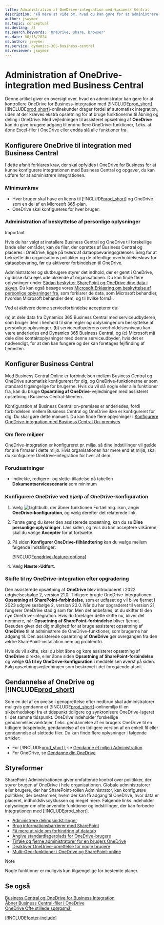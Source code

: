 ```yaml
---
title: Administration af OneDrive-integration med Business Central
description: 'Få mere at vide om, hvad du kan gøre for at administrere en integration mellem Business Central og OneDrive for Business.'
author: jswymer
ms.topic: conceptual
ms.devlang: al
ms.search.keywords: 'OneDrive, share, browser'
ms.date: 06/13/2024
ms.author: jswymer
ms.service: dynamics-365-business-central
ms.reviewer: jswymer
---
```

# Administration af OneDrive-integration med Business Central

Denne artikel giver en oversigt over, hvad en administrator kan gøre for at kontrollere OneDrive for Business-integration med [!INCLUDE[prod_short](includes/prod_short.md)]. [!INCLUDE[prod_short](includes/prod_short.md)]-onlinekunder drager fordel af automatisk integration, uden at der kræves ekstra opsætning for at bruge funktionerne til åbning og deling i OneDrive. Med vejledningen til assisteret opsætning af **OneDrive** kan du give brugere adgang til endnu flere OneDrive-funktioner, f.eks. at åbne Excel-filer i OneDrive eller endda slå alle funktioner fra.  

## Konfigurere OneDrive til integration med Business Central

I dette afsnit forklares krav, der skal opfyldes i OneDrive for Business for at kunne konfigurere integrationen med Business Central og opgaver, du kan udføre for at administrere integrationen.

### Minimumkrav

* Hver bruger skal have en licens til [!INCLUDE[prod_short](includes/prod_short.md)] og OneDrive som en del af en Microsoft 365-plan.
* OneDrive skal konfigureres for hver bruger.

### Administration af beskyttelse af personlige oplysninger

> [!IMPORTANT]
> Hvis du har valgt at installere Business Central og OneDrive til forskellige lande eller områder, kan de filer, der oprettes af Business Central og placeres i OneDrive, ligge på tværs af dataopbevaringsgrænser. Sørg for at bekræfte din organisations politikker og de offentlige overholdelseskrav for dataopbevaring, før du aktiverer forbindelsen til OneDrive.

Administratorer og slutbrugere styrer det indhold, der er gemt i OneDrive, og disse data ejes udelukkende af organisationen. Du kan finde flere oplysninger under [Sådan beskytter SharePoint og OneDrive dine data i skyen](/sharepoint/safeguarding-your-data). Du kan også besøge vores [Microsoft Erklæring om beskyttelse af personlige oplysninger fra](https://privacy.microsoft.com/en-us/privacystatement), som forklarer de data, som Microsoft behandler, hvordan Microsoft behandler dem, og til hvilke formål.

Ved at aktivere denne serviceforbindelse accepterer du:

(a) at dele data fra Dynamics 365 Business Central med serviceudbyderen, som bruger dem i henhold til sine regler og oplysninger om beskyttelse af personlige oplysninger. (b) serviceudbyderens overholdelsesniveau kan være anderledes end Dynamics 365 Business Central, og (c) Microsoft må dele dine kontaktoplysninger med denne serviceudbyder, hvis det er nødvendigt, for at den kan fungere og der kan foretages fejlfinding af tjenesten.

## Konfigurer Business Central

Med Business Central Online er forbindelsen mellem Business Central og OneDrive automatisk konfigureret for dig, og OneDrive-funktionerne er som standard tilgængelige for brugerne. Hvis du vil slå nogle eller alle funktioner fra, kan du bruge **Opsætning af OneDrive**-vejledningen med assisteret opsætning i Business Central-klienten.

Konfiguration af Business Central on-premises er anderledes, fordi forbindelsen mellem Business Central og OneDrive ikke er konfigureret for dig. Du skal gøre dette manuelt. Du kan finde flere oplysninger i [Konfigurere OneDrive-integration med Business Central On-premises](admin-onedrive-integration-onpremises.md).

### Om flere miljøer

OneDrive-integration er konfigureret pr. miljø, så dine indstillinger vil gælde for alle firmaer i dette miljø. Hvis organisationen har mere end ét miljø, skal du konfigurere OneDrive-integration for hver af dem.

### Forudsætninger

- Indirekte, redigere- og slette-tilladelse på tabellen **Dokumentservicescenarie** som minimum

### Konfigurere OneDrive ved hjælp af OneDrive-konfiguration

1. Vælg ![Lightbulb, der åbner funktionen Fortæl mig.](media/ui-search/search_small.png "Fortæl mig, hvad du vil foretage dig") ikon, angiv **OneDrive-konfiguration**, og vælg derefter det relaterede link. 
2. Første gang du kører den assisterede opsætning, kan du se **Dine personlige oplysninger**. Læs siden, og hvis du kan acceptere vilkårene, skal du vælge **Acceptér** for at fortsætte.
3. På siden **Konfigurer OneDrive-filhåndtering** kan du vælge mellem følgende indstillinger:

   [!INCLUDE[onedrive-feature-options](includes/onedrive-feature-options.md)]
4. Vælg **Næste**>**Udført**.

### Skifte til ny OneDrive-integration efter opgradering

Den assisterede opsætning af **OneDrive** blev introduceret i 2022 udgivelsesbølge 2, version 21.0. Tidligere brugte OneDrive-integrationen **Opsætning af SharePoint-forbindelse**, som er udfaset og vil blive fjernet i 2023 udgivelsesbølge 2, version 23.0. Når du har opgraderet til version 21, fungerer OneDrive stadig som før. Men det anbefales, at du skifter til den nye OneDrive-integration. Hvis du foretager dette skifte nu, bliver det nemmere, når **Opsætning af SharePoint-forbindelse** bliver fjernet. Desuden giver det dig mulighed for at bruge assisteret opsætning af **OneDrive** til at administrere de OneDrive-funktioner, som brugerne har adgang til. Den assisterede opsætning af **OneDrive** gør overgangen fra den ældre SharePoint-installation nem og problemfri.

Hvis du vil skifte, skal du blot åbne og køre assisteret opsætning af **OneDrive** direkte, eller åbne siden **Opsætning af SharePoint-forbindelse** og vælge **Gå til ny OneDrive-konfiguration** i meddelelsen øverst på siden. Følg opsætningsvejledningen som beskrevet i det foregående afsnit.

## Gendannelse af OneDrive og [!INCLUDE[prod_short](includes/prod_short.md)]

Som en del af en øvelse i genoprettelse efter nedbrud skal administratorer muligvis gendanne et [!INCLUDE[prod_short](includes/prod_short.md)]-onlinemiljø til en sikkerhedskopi fra et tidspunkt tidligere og synkronisere OneDrive-lageret til det samme tidspunkt. OneDrive indeholder forskellige gendannelsesværktøjer, f.eks. gendannelse af en brugers OneDrive til en tidligere tidsperiode, gendannelse af en tidligere version af en enkelt fil eller gendannelse af slettede filer. Du kan finde flere oplysninger i følgende artikler:

* For [!INCLUDE[prod_short](includes/prod_short.md)], se [Gendanne et miljø i Administration](/dynamics365/business-central/dev-itpro/administration/tenant-admin-center-backup-restore).
* For OneDrive, se [Gendanne din OneDrive](https://support.microsoft.com/en-us/office/restore-your-onedrive-fa231298-759d-41cf-bcd0-25ac53eb8a15?ui=en-us&rs=en-us&ad=us)

## Styreformer

SharePoint Administrationen giver omfattende kontrol over politikker, der styrer brugen af OneDrive i hele organisationen. Globale administratorer eller brugere, der har SharePoint-rollen Administrator, kan konfigurere politikker, der bestemmer, hvem der kan få adgang til OneDrive, hvor data er placeret, indholdslivscyklussen og meget mere. Følgende links indeholder oplysninger om ofte anvendte funktioner og indstillinger, der kan forbedre integrationen med [!INCLUDE[prod_short](includes/prod_short.md)]. 

* [Administrere delingsindstillinger](/sharepoint/turn-external-sharing-on-or-off)
* [Brug informationsbarrierer med SharePoint](/sharepoint/information-barriers)
* [Få mere at vide om forhindring af datatab](/microsoft-365/compliance/dlp-learn-about-dlp)
* [Angive standardlagerplads for OneDrive-brugere](/onedrive/set-default-storage-space)
* [Tilføje og fjerne administratorer for en brugers OneDrive](/sharepoint/manage-user-profiles#add-and-remove-admins-for-a-users-onedrive)
* [Deaktiver OneDrive-oprettelse for nogle brugere](/sharepoint/manage-user-profiles#disable-onedrive-creation-for-some-users)
* [Multi-Geo-funktioner i OneDrive og SharePoint-online](/microsoft-365/enterprise/multi-geo-capabilities-in-onedrive-and-sharepoint-online-in-microsoft-365)

> [!NOTE]
> Nogle funktioner er muligvis kun tilgængelige for bestemte planer.

## Se også

[Business Central og OneDrive for Business Integration](across-onedrive-overview.md)  
[Åbner Business Central-filer i OneDrive](across-share-onedrive.md)  
[OneDrive Ofte stillede spørgsmål](admin-onedrive-faq.md)  

[!INCLUDE[footer-include](includes/footer-banner.md)]
